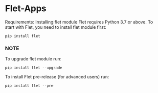 # Flet-Apps
Requirements:
Installing flet module
Flet requires Python 3.7 or above. To start with Flet, you need to install flet module first:

`pip install flet`

### NOTE
To upgrade flet module run:

`pip install flet --upgrade`

To install Flet pre-release (for advanced users) run:

`pip install flet --pre`

